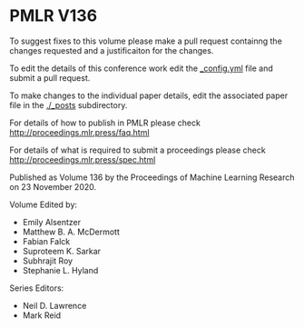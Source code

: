 # PMLR V136

To suggest fixes to this volume please make a pull request containng the changes requested and a justificaiton for the changes.

To edit the details of this conference work edit the [_config.yml](./_config.yml) file and submit a pull request.

To make changes to the individual paper details, edit the associated paper file in the [./_posts](./_posts) subdirectory.

For details of how to publish in PMLR please check http://proceedings.mlr.press/faq.html

For details of what is required to submit a proceedings please check http://proceedings.mlr.press/spec.html



Published as Volume 136 by the Proceedings of Machine Learning Research on 23 November 2020.

Volume Edited by:
  * Emily Alsentzer
  * Matthew B. A. McDermott
  * Fabian Falck
  * Suproteem K. Sarkar
  * Subhrajit Roy
  * Stephanie L. Hyland

Series Editors:
  * Neil D. Lawrence
  * Mark Reid

